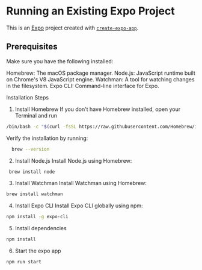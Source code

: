 # Running an Existing Expo Project

This is an [Expo](https://expo.dev) project created with [`create-expo-app`](https://www.npmjs.com/package/create-expo-app).



## Prerequisites
Make sure you have the following installed:

Homebrew: The macOS package manager.
Node.js: JavaScript runtime built on Chrome's V8 JavaScript engine.
Watchman: A tool for watching changes in the filesystem.
Expo CLI: Command-line interface for Expo.


Installation Steps
1. Install Homebrew
If you don't have Homebrew installed, open your Terminal and run

 ```bash
/bin/bash -c "$(curl -fsSL https://raw.githubusercontent.com/Homebrew/install/HEAD/install.sh)"
```

Verify the installation by running:

 ```bash
   brew --version
```
2. Install Node.js
Install Node.js using Homebrew:

```bash
 brew install node
```

3. Install Watchman
Install Watchman using Homebrew:
```bash 
brew install watchman
```
4. Install Expo CLI
Install Expo CLI globally using npm:

```bash
npm install -g expo-cli
```

5. Install dependencies

```bash
npm install
```

6. Start the expo app

```bash
npm run start
```
